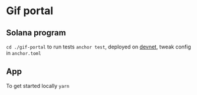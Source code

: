 # Gif portal

## Solana program
`cd ./gif-portal` to run tests `anchor test`, deployed on [devnet](https://explorer.solana.com/address/C9TiZijCPyA58NRtRxQVJL8rUsUBNRhUBjVNRMb8V28J?cluster=devnet), tweak config in `anchor.toml`

## App
To get started locally `yarn`
